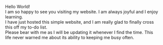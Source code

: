<html>
  <body>
    Hello World!<br>
    I am so happy to see you visiting my website. I am always joyful and I enjoy learning. <br>
    I have just hosted this simple website, and I am really glad to finally cross this off my to-do list. <br>
    Please bear with me as I will be updating it whenever I find the time. This life never warned me about its ability to keeping me busy often. <br>
  </body>
</html>
